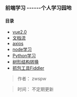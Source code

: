 ### 前端学习  ------个人学习园地



#### 目录

* [vue2.0](https://github.com/zwspw/-study/blob/master/vue2.0.md)
* [文档流](https://github.com/zwspw/-study/blob/master/%E6%96%87%E6%A1%A3%E6%B5%81%E5%AD%A6%E4%B9%A0.md)
* [axios](https://github.com/zwspw/-study/blob/master/axios.md)
* [node学习](https://github.com/zwspw/-study/blob/master/node%E5%AD%A6%E4%B9%A0.md)
* [Python学习](https://github.com/zwspw/-study/blob/master/Python%E5%AD%A6%E4%B9%A0.md)
* [树形结构转换](https://github.com/zwspw/-study/blob/master/%E6%A0%91%E5%BD%A2json%E8%BD%AC%E6%8D%A2.md)
* [抓包工具Fiddler](https://www.cnblogs.com/yyhh/p/5140852.html)












> 作者： zwspw 

> 时间： 不定期更新

